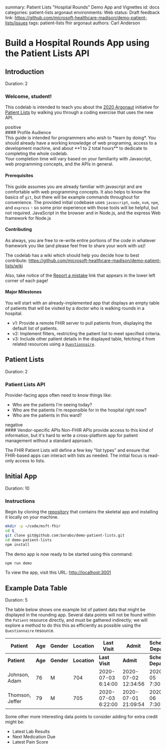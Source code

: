summary: Patient Lists "Hospital Rounds" Demo App and Vignettes
id: docs
categories: patient-lists argonaut
environments: Web
status: Draft
feedback link: https://github.com/microsoft-healthcare-madison/demo-patient-lists/issues
tags: patient-lists fhir argonaut
authors: Carl Anderson

<!--- DEV NOTE
# Run this in a terminal to automatically re-extract the codelab when the source
# markdown is changed.

# Prerequisites:
#  - claat: https://github.com/googlecodelabs/tools/tree/master/claat
#  - kqwait: https://github.com/sschober/kqwait (optional)

# Serve the codelab html from the current 'docs' dir on port 9090.
cd docs
claat serve &  # opens a new browser window
cd ..

# Watch the codelab markdown for saves, exporting on each change.
CODELAB=./codelab/patient-lists.md
while kqwait $CODELAB && claat export $_; do continue; done

# To PRINT a codelab, refer to Marc Cohen's post here:
# https://groups.google.com/d/msg/codelab-authors/pnnY50o82Qw/V0PILK9iBQAJ

# Instructions:
npm install easy-pdf-merge puppeteer
wget https://raw.githubusercontent.com/googlecodelabs/tools/clprint/clprint.js
node clprint.js http://localhost:9090 0 4
--->

# Build a Hospital Rounds App using the Patient Lists API


## Introduction
Duration: 2

### Welcome, student!

This codelab is intended to teach you about the [2020 Argonaut](http://2020.argo.run) initiative for [Patient Lists](https://github.com/argonautproject/patient-lists) by walking you through a coding exercise that uses the new API.

<dt>positive</dt>
<div>
#### Profile Audience
<br>This guide is intended for programmers who wish to *learn by doing*.  You should already have a working knowledge of web programing, access to a development machine, and about **1 to 2 total hours** to dedicate to completing the whole codelab.
<br>Your completion time will vary based on your familiarity with Javascript, web programming concepts, and the APIs in general.
</div>

#### Prerequisites

This guide assumes you are already familiar with javascript and are comfortable with web programming concepts.  It also helps to know the basics of `git`, but there will be example commands throughout for convenience.  The provided initial codebase uses `javascript`, `node`, `nvm`, `npm`, and `express` - so some prior experience with those tools will be helpful, but not required.  JavaScript in the browser and in Node.js, and the express Web framework for Node.js

#### Contributing

As always, you are free to re-write entire portions of the code in whatever framework you like (and please feel free to share your work with us)!

The codelab has a wiki which should help you decide how to best contribute:
<https://github.com/microsoft-healthcare-madison/demo-patient-lists/wiki>

Also, take notice of the [Report a mistake](https://github.com/microsoft-healthcare-madison/demo-patient-lists/issues) link that appears in the lower left corner of each page!

#### Major Milestones

You will start with an already-implemented app that displays an empty table of patients that will be visited by a doctor who is walking rounds in a hospital.

- v1: Provide a remote FHIR server to pull patients from, displaying the default list of patients.
- v2: Implement filters, restricting the patient list to meet specified criteria.
- v3: Include other patient details in the displayed table, fetching it from related resources using a [`Questionnaire`](https://www.hl7.org/fhir/questionnaire.html).


## Patient Lists
Duration: 2

### Patient Lists API

Provider-facing apps often need to know things like:
* Who are the patients I'm seeing today?
* Who are the patients I'm responsible for in the hospital right now?
* Who are the patients in this ward?

<dt>negative</dt>
<div>
#### Vendor-specific APIs
Non-FHIR APIs provide access to this kind of information, but it's hard to write a cross-platform app for patient management without a standard approach.
</div>

The FHIR Patient Lists will define a few key "list types" and ensure that FHIR-based apps can interact with lists as needed.  The initial focus is read-only access to lists.


## Initial App
Duration: 10

### Instructions
Begin by cloning the [repository](https://github.com/barabo/demo-patient-lists) that contains the skeletal app and installing it locally on your machine.

```bash
mkdir -p ~/code/msft-fhir
cd $_
git clone git@github.com:barabo/demo-patient-lists.git
cd demo-patient-lists
npm install
```

The demo app is now ready to be started using this command:

```sh
npm run demo
```

To view the app, visit this URL: <http://localhost:3001>


## Example Data Table
Duration: 5

The table below shows one example list of patient data that might be displayed in the rounding app.  Several data points will not be found within the `Patient` resource directly, and must be gathered indirectly; we will explore a method to do this this as efficiently as possible using the `Questionnaire` resource.

| Patient          | Age     | Gender     | Location     | Last Visit         | Admit               | Scheduled Departure     | Chief Complaint     | PCP             | Attending     |
|------------------|---------|------------|--------------|--------------------|---------------------|-------------------------|---------------------|-----------------|---------------|
| **Patient**      | **Age** | **Gender** | **Location** | **Last Visit**     | **Admit**           | **Scheduled Departure** | **Chief Complaint** | **PCP**         | **Attending** |
| Johnson, Adam    | 76      | M          | 704          | 2020-07-03 6:14:00 | 2020-07-02 12:34:56 | 2020-07-05 7:30:00      | Chest Pain          | Waterhouse, Ben | James, Craig  |
| Thomson, Jeffer  | 79      | M          | 705          | 2020-07-03 6:22:00 | 2020-07-01 21:09:54 | 2020-07-06 7:30:00      | Low Back Pain       | Rush, Benjamin  | James, Craig  |

Some other more interesting data points to consider adding for extra credit might be:
  * Latest Lab Results
  * Next Medication Due
  * Latest Pain Score

